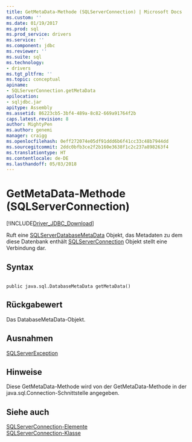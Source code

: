 ```yaml
---
title: GetMetaData-Methode (SQLServerConnection) | Microsoft Docs
ms.custom: ''
ms.date: 01/19/2017
ms.prod: sql
ms.prod_service: drivers
ms.service: ''
ms.component: jdbc
ms.reviewer: ''
ms.suite: sql
ms.technology:
- drivers
ms.tgt_pltfrm: ''
ms.topic: conceptual
apiname:
- SQLServerConnection.getMetaData
apilocation:
- sqljdbc.jar
apitype: Assembly
ms.assetid: 86223cb5-3bf4-489a-8c82-669a91764f2b
caps.latest.revision: 8
author: MightyPen
ms.author: genemi
manager: craigg
ms.openlocfilehash: 0eff272074e05df91ddd6b6f41cc33c48b7944dd
ms.sourcegitcommit: 2ddc0bfb3ce2f2b160e3638f1c2c237a898263f4
ms.translationtype: HT
ms.contentlocale: de-DE
ms.lasthandoff: 05/03/2018
---
```

# <a name="getmetadata-method-sqlserverconnection"></a>GetMetaData-Methode (SQLServerConnection)
[!INCLUDE[Driver_JDBC_Download](../../../includes/driver_jdbc_download.md)]

  Ruft eine [SQLServerDatabaseMetaData](../../../connect/jdbc/reference/sqlserverdatabasemetadata-class.md) Objekt, das Metadaten zu dem diese Datenbank enthält [SQLServerConnection](../../../connect/jdbc/reference/sqlserverconnection-class.md) Objekt stellt eine Verbindung dar.  
  
## <a name="syntax"></a>Syntax  
  
```  
  
public java.sql.DatabaseMetaData getMetaData()  
```  
  
## <a name="return-value"></a>Rückgabewert  
 Das DatabaseMetaData-Objekt.  
  
## <a name="exceptions"></a>Ausnahmen  
 [SQLServerException](../../../connect/jdbc/reference/sqlserverexception-class.md)  
  
## <a name="remarks"></a>Hinweise  
 Diese GetMetaData-Methode wird von der GetMetaData-Methode in der java.sql.Connection-Schnittstelle angegeben.  
  
## <a name="see-also"></a>Siehe auch  
 [SQLServerConnection-Elemente](../../../connect/jdbc/reference/sqlserverconnection-members.md)   
 [SQLServerConnection-Klasse](../../../connect/jdbc/reference/sqlserverconnection-class.md)  
  
  
